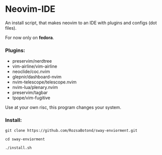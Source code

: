 # Neovim-IDE
An install script, that makes neovim to an IDE with plugins and configs (dot
files).

For now only on **fedora**.

### Plugins:
- preservim/nerdtree
- vim-airline/vim-airline
- neoclide/coc.nvim
- glepnir/dashboard-nvim
- nvim-telescope/telescope.nvim
- nvim-lua/plenary.nvim
- preservim/tagbar
- tpope/vim-fugitive

Use at your own risc, this program changes your system.

### Install:

```
git clone https://github.com/RozsaBotond/sway-enviorment.git

cd sway-enviorment

./install.sh
```
